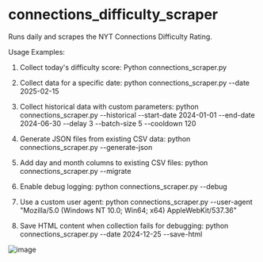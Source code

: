 # connections_difficulty_scraper
Runs daily and scrapes the NYT Connections Difficulty Rating.

Usage Examples:

1. Collect today's difficulty score: Python connections_scraper.py 

3. Collect data for a specific date: python connections_scraper.py --date 2025-02-15

4. Collect historical data with custom parameters: python connections_scraper.py --historical --start-date 2024-01-01 --end-date 2024-06-30 --delay 3 --batch-size 5 --cooldown 120

6. Generate JSON files from existing CSV data: python connections_scraper.py --generate-json

7. Add day and month columns to existing CSV files: python connections_scraper.py --migrate

8. Enable debug logging: python connections_scraper.py --debug

9. Use a custom user agent: python connections_scraper.py --user-agent "Mozilla/5.0 (Windows NT 10.0; Win64; x64) AppleWebKit/537.36"

10. Save HTML content when collection fails for debugging: python connections_scraper.py --date 2024-12-25 --save-html

![image](https://github.com/user-attachments/assets/59ac42c7-f359-4fce-b639-61b306eaa907)
